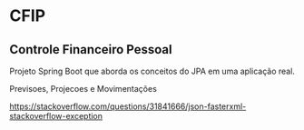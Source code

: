 # CFIP
## Controle Financeiro Pessoal
Projeto Spring Boot que aborda os conceitos do JPA em uma aplicação real. 

Previsoes, Projecoes e Movimentações

https://stackoverflow.com/questions/31841666/json-fasterxml-stackoverflow-exception
